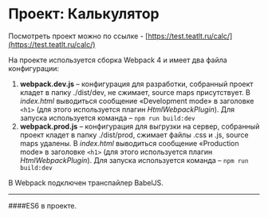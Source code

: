 # Проект: Калькулятор
Посмотреть проект можно по ссылке - [https://test.teatlt.ru/calc/](https://test.teatlt.ru/calc/)

На проекте используется сборка Webpack 4 и имеет два файла конфигурации:
1.	**webpack.dev.js** –  конфигурация для разработки, собранный проект кладет в папку ./dist/dev, не сжимает, source maps присутствует.
В *index.html* выводиться сообщение «Development mode» в заголовке `<h1>` (для этого используется плагин *HtmlWebpackPlugin*).
Для запуска используется команда – `npm run build:dev`
2.	**webpack.prod.js** – конфигурация для выгрузки на сервер, собранный проект кладет в папку ./dist/prod, сжимает файлы .css и .js, source maps удалены.
В *index.html* выводиться сообщение «Production mode» в заголовке `<h1>` (для этого используется плагин *HtmlWebpackPlugin*).
Для запуска используется команда – `npm run build:dev`


В Webpack подключен транспайлер BabelJS.


***
####ES6 в проекте.
